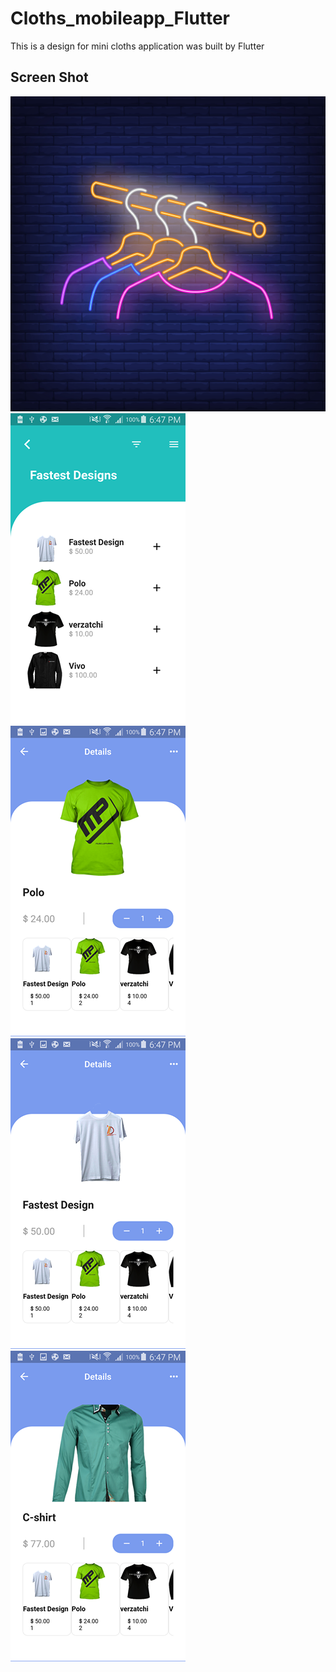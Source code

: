 # Cloths_mobileapp_Flutter
This is a design for mini cloths application was built by Flutter


## Screen Shot
<img src="./Cloths/ss/5.jpg">
<img src="./Cloths/ss/1.png">
<img src="./Cloths/ss/2.png">
<img src="./Cloths/ss/3.png">
<img src="./Cloths/ss/4.png">

